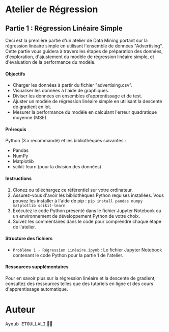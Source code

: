 # Atelier de Régression 

## Partie 1 : Régression Linéaire Simple

Ceci est la première partie d'un atelier de Data Mining portant sur la régression linéaire simple en utilisant l'ensemble de données "Advertising". Cette partie vous guidera à travers les étapes de préparation des données, d'exploration, d'ajustement du modèle de régression linéaire simple, et d'évaluation de la performance du modèle.

#### Objectifs
- Charger les données à partir du fichier "advertising.csv".
- Visualiser les données à l'aide de graphiques.
- Diviser les données en ensembles d'apprentissage et de test.
- Ajuster un modèle de régression linéaire simple en utilisant la descente de gradient en lot.
- Mesurer la performance du modèle en calculant l'erreur quadratique moyenne (MSE).

#### Prérequis
Python (3.x recommandé) et les bibliothèques suivantes :
  - Pandas
  - NumPy
  - Matplotlib
  - scikit-learn (pour la division des données)
  
#### Instructions
1. Clonez ou téléchargez ce référentiel sur votre ordinateur.
2. Assurez-vous d'avoir les bibliothèques Python requises installées. Vous pouvez les installer à l'aide de pip :
`pip install pandas numpy matplotlib scikit-learn`
3. Exécutez le code Python présenté dans le fichier Jupyter Notebook ou un environnement de développement Python de votre choix.
4. Suivez les commentaires dans le code pour comprendre chaque étape de l'atelier.

#### Structure des fichiers

- `Problème 1 - Régression Linéaire.ipynb` : Le fichier Jupyter Notebook contenant le code Python pour la partie 1 de l'atelier.

#### Ressources supplémentaires
Pour en savoir plus sur la régression linéaire et la descente de gradient, consultez des ressources telles que des tutoriels en ligne et des cours d'apprentissage automatique.

# Auteur
<kbd>Ayoub ETOULLALI</kbd> 👨‍💻
